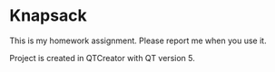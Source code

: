 # Knapsack
This is my homework assignment. 
Please report me when you use it.

Project is created in QTCreator with QT version 5.
